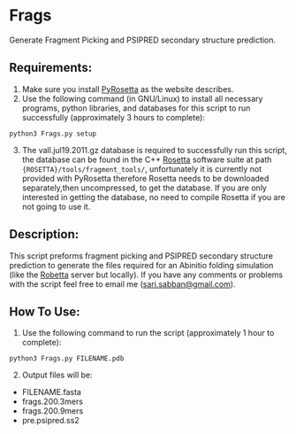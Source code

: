 # Frags
Generate Fragment Picking and PSIPRED secondary structure prediction.

## Requirements:
1. Make sure you install [PyRosetta](http://www.pyrosetta.org) as the website describes.
2. Use the following command (in GNU/Linux) to install all necessary programs, python libraries, and databases for this script to run successfully (approximately 3 hours to complete):

`python3 Frags.py setup`

3. The vall.jul19.2011.gz database is required to successfully run this script, the database can be found in the C++ [Rosetta](https://www.rosettacommons.org) software suite at path `{ROSETTA}/tools/fragment_tools/`, unfortunately it is currently not provided with PyRosetta therefore Rosetta needs to be downloaded separately,then uncompressed, to get the database. If you are only interested in getting the database, no need to compile Rosetta if you are not going to use it.

## Description:
This script preforms fragment picking and PSIPRED secondary structure prediction to generate the files required for an Abinitio folding simulation (like the [Robetta](http://www.robetta.org/) server but locally). If you have any comments or problems with the script feel free to email me (sari.sabban@gmail.com).

## How To Use:
1. Use the following command to run the script (approximately 1 hour to complete):

`python3 Frags.py FILENAME.pdb`

2. Output files will be:
* FILENAME.fasta
* frags.200.3mers
* frags.200.9mers
* pre.psipred.ss2

